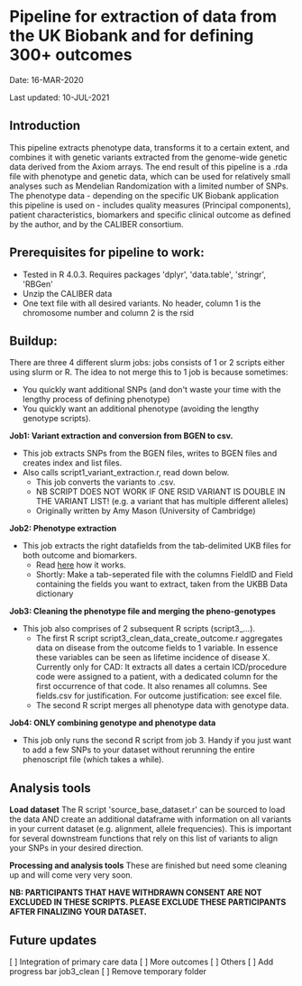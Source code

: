 # Pipeline for extraction of data from the UK Biobank and for defining 300+ outcomes

Date: 16-MAR-2020

Last updated: 10-JUL-2021

**Introduction**
-----------------
This pipeline extracts phenotype data, transforms it to a certain extent, and combines it with genetic variants extracted from the genome-wide genetic data derived from the Axiom arrays.
The end result of this pipeline is a .rda file with phenotype and genetic data, which can be used for relatively small analyses such as Mendelian Randomization with a limited number of SNPs. The phenotype data - depending on the specific UK Biobank application this pipeline is used on - includes quality measures (Principal components), patient characteristics, biomarkers and specific clinical outcome as defined by the author, and by the CALIBER consortium.


**Prerequisites for pipeline to work:**
-------------------------------------
- Tested in R 4.0.3. Requires packages 'dplyr', 'data.table', 'stringr', 'RBGen'
- Unzip the CALIBER data
- One text file with all desired variants. No header, column 1 is the chromosome number and column 2 is the rsid

Buildup:
------------
There are three 4 different slurm jobs: jobs consists of 1 or 2 scripts either using slurm or R.
The idea to not merge this to 1 job is because sometimes:
- You quickly want additional SNPs (and don't waste your time with the lengthy process of defining phenotype)
- You quickly want an additional phenotype (avoiding the lengthy genotype scripts).  


**Job1: Variant extraction and conversion from BGEN to csv.**
- This job extracts SNPs from the BGEN files, writes to BGEN files and creates index and list files.
- Also calls script1_variant_extraction.r, read down below.
	- This job converts the variants to .csv.
	- NB SCRIPT DOES NOT WORK IF ONE RSID VARIANT IS DOUBLE IN THE VARIANT LIST! (e.g. a variant that has multiple different alleles)
	- Originally written by Amy Mason (University of Cambridge)

**Job2: Phenotype extraction**
- This job extracts the right datafields from the tab-delimited UKB files for both outcome and biomarkers.
	- Read [here](https://github.com/CirculatoryHealth/UKBioPick) how it works.
	- Shortly: Make a tab-seperated file with the columns FieldID and Field containing the fields you want to extract, taken from the UKBB Data dictionary

**Job3: Cleaning the phenotype file and merging the pheno-genotypes**
- This job also comprises of 2 subsequent R scripts (script3_...).
	- The first R script script3_clean_data_create_outcome.r aggregates data on disease from the outcome fields to 1 variable. In essence these variables can be seen as lifetime incidence of disease X. Currently only for CAD: It extracts all dates a certain ICD/procedure code were assigned to a patient, with a dedicated column for the first occurrence of that code. It also renames all columns. See fields.csv for justification. For outcome justification: see excel file.
	- The second R script merges all phenotype data with genotype data.

**Job4: ONLY combining genotype and phenotype data**
- This job only runs the second R script from job 3. Handy if you just want to add a few SNPs to your dataset without rerunning the entire phenoscript file (which takes a while).

**Analysis tools**
-------------------------------
**Load dataset**
The R script 'source_base_dataset.r' can be sourced to load the data AND create an additional dataframe with information on all variants in your current dataset (e.g. alignment, allele frequencies). This is important for several downstream functions that rely on this list of variants to align your SNPs in your desired direction.

**Processing and analysis tools**
These are finished but need some cleaning up and will come very very soon.


**NB: PARTICIPANTS THAT HAVE WITHDRAWN CONSENT ARE NOT EXCLUDED IN THESE SCRIPTS. PLEASE EXCLUDE THESE PARTICIPANTS AFTER FINALIZING YOUR DATASET.**

**Future updates**
---------------------
[ ] Integration of primary care data
[ ] More outcomes
[ ] Others
[ ] Add progress bar job3_clean
[ ] Remove temporary folder
